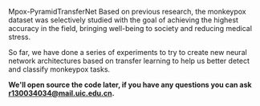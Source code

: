 Mpox-PyramidTransferNet
Based on previous research, the monkeypox dataset was selectively studied with the goal of achieving the highest accuracy in the field, bringing well-being to society and reducing medical stress.

So far, we have done a series of experiments to try to create new neural network architectures based on transfer learning to help us better detect and classify monkeypox tasks.

**We'll open source the code later, if you have any questions you can ask r130034034@mail.uic.edu.cn.**
